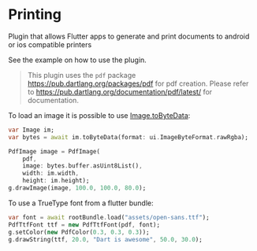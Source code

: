 # Printing

Plugin that allows Flutter apps to generate and print
documents to android or ios compatible printers

See the example on how to use the plugin.

> This plugin uses the `pdf` package <https://pub.dartlang.org/packages/pdf>
> for pdf creation. Please refer to <https://pub.dartlang.org/documentation/pdf/latest/>
> for documentation.

To load an image it is possible to use
[Image.toByteData](https://docs.flutter.io/flutter/dart-ui/Image/toByteData.html):

```dart
var Image im;
var bytes = await im.toByteData(format: ui.ImageByteFormat.rawRgba);

PdfImage image = PdfImage(
    pdf,
    image: bytes.buffer.asUint8List(), 
    width: im.width, 
    height: im.height);
g.drawImage(image, 100.0, 100.0, 80.0);
```

To use a TrueType font from a flutter bundle:

```dart
var font = await rootBundle.load("assets/open-sans.ttf");
PdfTtfFont ttf = new PdfTtfFont(pdf, font);
g.setColor(new PdfColor(0.3, 0.3, 0.3));
g.drawString(ttf, 20.0, "Dart is awesome", 50.0, 30.0);
```
